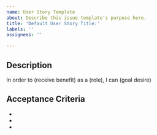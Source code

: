 ```yaml
---
name: User Story Template
about: Describe this issue template's purpose here.
title: 'Default User Story Title:'
labels: ''
assignees: ''

---
```


## Description
In order to (receive benefit) as a (role), I can (goal desire)

## Acceptance Criteria

-
-
-
